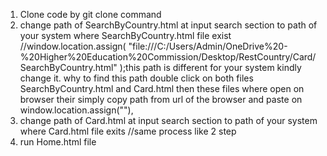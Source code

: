 1.  Clone code by git clone command
2. change path of SearchByCountry.html at input search section to path of your system where SearchByCountry.html file exist //window.location.assign(
          "file:///C:/Users/Admin/OneDrive%20-%20Higher%20Education%20Commission/Desktop/RestCountry/Card/SearchByCountry.html"
        );this path is different for your system kindly change it. why to find this path double click on both files SearchByCountry.html and Card.html then these files where open on browser their simply copy path from url of the browser and paste on window.location.assign(""),
3. change path of Card.html at input search section to path of your system where Card.html file exits //same process like 2 step
4. run Home.html file

